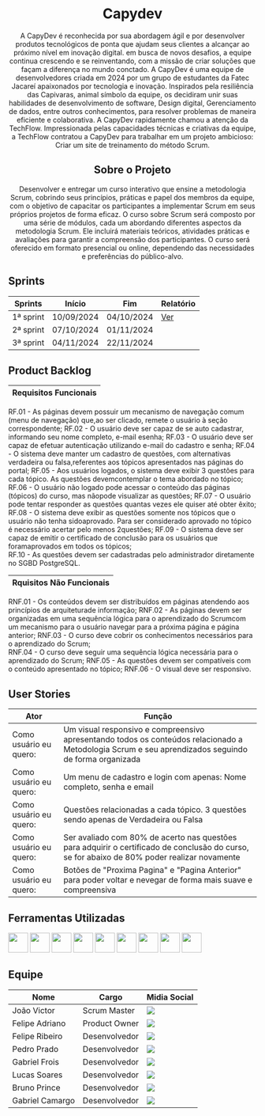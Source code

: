 <h1 align="center">Capydev</h1>

<p align="center">A CapyDev é reconhecida por sua abordagem ágil e por desenvolver produtos tecnológicos de ponta que ajudam seus clientes a alcançar ao próximo nível em inovação digital. em busca de novos desafios, a equipe continua crescendo e se reinventando, com a missão de criar soluções que façam a diferença no mundo conctado.
A CapyDev é uma equipe de desenvolvedores criada em 2024 por um grupo de estudantes da Fatec Jacareí apaixonados por tecnologia e inovação. Inspirados pela resiliência das Capivaras, animal símbolo da equipe, os decidiram unir suas habilidades de desenvolvimento de software, Design digital, Gerenciamento de dados, entre outros conhecimentos, para resolver problemas de maneira eficiente e colaborativa.
A CapyDev rapidamente chamou a atenção da TechFlow. Impressionada pelas capacidades técnicas e criativas da equipe, a TechFlow contratou a CapyDev para trabalhar em um projeto ambicioso: Criar um site de treinamento do método Scrum.</p>

<h2 align="center">Sobre o Projeto</h2>

<p align="center"> Desenvolver e entregar um curso interativo que ensine a metodologia Scrum, cobrindo seus princípios, práticas e papel dos membros da equipe, com o objetivo de capacitar os participantes a implementar Scrum em seus próprios projetos de forma eficaz.
O curso sobre Scrum será composto por uma série de módulos, cada um abordando diferentes aspectos da metodologia Scrum. Ele incluirá materiais teóricos, atividades práticas e avaliações para garantir a compreensão dos participantes. O curso será oferecido em formato presencial ou online, dependendo das necessidades e preferências do público-alvo.</p>

<h2>Sprints</h2>

| Sprints | Início | Fim | Relatório |
| ------- | ------ | --- | --------- |
| 1ª sprint | 10/09/2024 | 04/10/2024 | <a href="https://github.com/Capydev-jac/Capydev/tree/sprint-1">Ver</a>
| 2ª sprint | 07/10/2024 | 01/11/2024 |
| 3ª sprint | 04/11/2024 | 22/11/2024 |

<h2>Product Backlog</h2>

|**Requisitos Funcionais**|
| ----------------------- |
RF.01 - As páginas devem possuir um mecanismo de navegação comum (menu de navegação) que,ao ser clicado, remete o usuário à seção correspondente; 
RF.02 - O usuário deve ser capaz de se auto cadastrar, informando seu nome completo, e-mail esenha; 
RF.03 - O usuário deve ser capaz de efetuar autenticação utilizando e-mail do cadastro e senha; 
RF.04 - O sistema deve manter um cadastro de questões, com alternativas verdadeira ou falsa,referentes aos tópicos apresentados nas páginas do portal;
RF.05 - Aos usuários logados, o sistema deve exibir 3 questões para cada tópico. As questões devemcontemplar o tema abordado no tópico;
RF.06 - O usuário não logado pode acessar o conteúdo das páginas (tópicos) do curso, mas nãopode visualizar as questões;
RF.07 - O usuário pode tentar responder as questões quantas vezes ele quiser até obter êxito;
RF.08 - O sistema deve exibir as questões somente nos tópicos que o usuário não tenha sidoaprovado. Para ser considerado aprovado no tópico é necessário acertar pelo menos 2questões; 
RF.09 - O sistema deve ser capaz de emitir o certificado de conclusão para os usuários que foramaprovados em todos os tópicos;  
RF.10 - As questões devem ser cadastradas pelo administrador diretamente no SGBD PostgreSQL.   

|**Rquisitos Não Funcionais**|
| -------------------------- |
RNF.01 - Os conteúdos devem ser distribuídos em páginas atendendo aos princípios de arquiteturade informação; 
RNF.02 - As páginas devem ser organizadas em uma sequência lógica para o aprendizado do Scrumcom um mecanismo para o usuário navegar para a próxima página e página anterior;
RNF.03 - O curso deve cobrir os conhecimentos necessários para o aprendizado do Scrum;  
RNF.04 - O curso deve seguir uma sequência lógica necessária para o aprendizado do Scrum; 
RNF.05 - As questões devem ser compatíveis com o conteúdo apresentado no tópico;
RNF.06 - O visual deve ser responsivo.

<h2>User Stories</h2>

| Ator | Função |
| ---- | ------ |
| Como usuário eu quero: | Um visual responsivo e compreensivo apresentando todos os conteúdos relacionado a Metodologia Scrum e seu aprendizados seguindo de forma organizada |
| Como usuário eu quero: | Um menu de cadastro e login com apenas: Nome completo, senha e email |
| Como usuário eu quero: | Questões relacionadas a cada tópico. 3 questões sendo apenas de Verdadeira ou Falsa |
| Como usuário eu quero: | Ser avaliado com 80% de acerto nas questões para adquirir o certificado de conclusão do curso, se for abaixo de 80% poder realizar novamente |
| Como usuário eu quero: | Botões de "Proxima Pagina" e "Pagina Anterior" para poder voltar e nevegar de forma mais suave e compreensiva |

<h2>Ferramentas Utilizadas</h2>
<div>
  <a href="https://github.com/" target="_blank"><img src="https://github.com/Felipe-ACG/Capydev/blob/main/images/githublogo.png", width="40", heigth="40"></a>
  <a href="https://www.figma.com/" target="_blank"><img src="https://github.com/Felipe-ACG/Capydev/blob/main/images/figmalogo.png", width="40", heigth="40"></a>
  <a href="https://trello.com/" target="_blank"><img src="https://github.com/Felipe-ACG/Capydev/blob/main/images/trellologo.png", width="40", heigth="40"></a>
  <a href="https://www.pgadmin.org/" target="_blank"> <img src="https://github.com/Felipe-ACG/Capydev/blob/main/images/pgadminlogo.png", width="40", heigth="40"></a>
  <a href="https://www.dbdesigner.net/" target="_blank"><img src="https://github.com/Felipe-ACG/Capydev/blob/main/images/dbdesignerlogo.png", width="40", heigth="40"></a>
  <a href="https://code.visualstudio.com/" target="_blank"><img src="https://github.com/Felipe-ACG/Capydev/blob/main/images/vscodelogo.png", width="40", heigth="40"></a>
  <img src="https://github.com/Felipe-ACG/Capydev/blob/main/images/jslogo.png", width="40", heigth="40">
  <img src="https://github.com/Felipe-ACG/Capydev/blob/main/images/csslogo.png", width="40", heigth="40">
  <img src="https://github.com/Felipe-ACG/Capydev/blob/main/images/htmllogo.png", width="40", heigth="40">
</div>

<h2>Equipe</h2>

| Nome | Cargo | Midia Social |
| ---- | ----- | ------------ |
| João Victor | Scrum Master | <a href="https://github.com/joaoestreano"><img src="https://skillicons.dev/icons?i=github"></a> |
| Felipe Adriano | Product Owner | <a href="https://github.com/Felipe-ACG"><img src="https://skillicons.dev/icons?i=github"></a> |
| Felipe Ribeiro | Desenvolvedor | <a href="https://github.com/feliperib286"><img src="https://skillicons.dev/icons?i=github"></a> |
| Pedro Prado | Desenvolvedor | <a href="https://github.com/PradoPedro1917"><img src="https://skillicons.dev/icons?i=github"></a> |
| Gabriel Frois | Desenvolvedor | <a href="https://github.com/GabrielFrois"><img src="https://skillicons.dev/icons?i=github"></a> |
| Lucas Soares | Desenvolvedor | <a href="https://github.com/lucasgss0000"><img src="https://skillicons.dev/icons?i=github"></a> |
| Bruno Prince | Desenvolvedor | <a href="https://github.com/BrunoPrince1"><img src="https://skillicons.dev/icons?i=github"></a> |
| Gabriel Camargo | Desenvolvedor | <a href="https://github.com/gabecamargo"><img src="https://skillicons.dev/icons?i=github"></a> |
